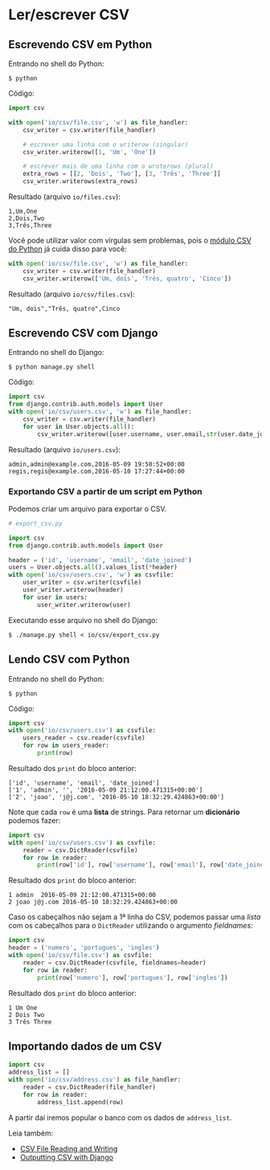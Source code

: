 # Ler/escrever CSV

## Escrevendo CSV em Python

Entrando no shell do Python:

```console
$ python
```

Código:

```python
import csv

with open('io/csv/file.csv', 'w') as file_handler:
    csv_writer = csv.writer(file_handler)

    # escrever uma linha com o writerow (singular)
    csv_writer.writerow([1, 'Um', 'One'])

    # escrever mais de uma linha com o wroterows (plural)
    extra_rows = [[2, 'Dois', 'Two'], [3, 'Três', 'Three']]
    csv_writer.writerows(extra_rows)
```

Resultado (arquivo `io/files.csv`):

```
1,Um,One
2,Dois,Two
3,Três,Three
```

Você pode utilizar valor com vírgulas sem problemas, pois o [módulo CSV do Python](https://docs.python.org/3.5/library/csv.html) já cuida disso para você:

```python
with open('io/csv/file.csv', 'w') as file_handler:
    csv_writer = csv.writer(file_handler)
    csv_writer.writerow(['Um, dois', 'Três, quatro', 'Cinco'])
```

Resultado (arquivo `io/csv/files.csv`):

```
"Um, dois","Três, quatro",Cinco
```

## Escrevendo CSV com Django

Entrando no shell do Django:

```console
$ python manage.py shell
```

Código:

```python
import csv
from django.contrib.auth.models import User
with open('io/csv/users.csv', 'w') as file_handler:
    csv_writer = csv.writer(file_handler)
    for user in User.objects.all():
        csv_writer.writerow([user.username, user.email,str(user.date_joined)])
```

Resultado (arquivo `io/users.csv`):

```console
admin,admin@example.com,2016-05-09 19:50:52+00:00
regis,regis@example.com,2016-05-10 17:27:44+00:00
```

### Exportando CSV a partir de um script em Python

Podemos criar um arquivo para exportar o CSV.

```python
# export_csv.py

import csv
from django.contrib.auth.models import User

header = ('id', 'username', 'email', 'date_joined')
users = User.objects.all().values_list(*header)
with open('io/csv/users.csv', 'w') as csvfile:
    user_writer = csv.writer(csvfile)
    user_writer.writerow(header)
    for user in users:
        user_writer.writerow(user)
```

Executando esse arquivo no shell do Django:

```console
$ ./manage.py shell < io/csv/export_csv.py
```

## Lendo CSV com Python

Entrando no shell do Python:

```console
$ python
```

Código:

```python
import csv
with open('io/csv/users.csv') as csvfile:
    users_reader = csv.reader(csvfile)
    for row in users_reader:
        print(row)
```

Resultado dos `print` do bloco anterior:

```
['id', 'username', 'email', 'date_joined']
['1', 'admin', '', '2016-05-09 21:12:00.471315+00:00']
['2', 'joao', 'j@j.com', '2016-05-10 18:32:29.424863+00:00']
```

Note que cada `row` é uma **lista** de strings. Para retornar um
**dicionário** podemos fazer:

```python
import csv
with open('io/csv/users.csv') as csvfile:
    reader = csv.DictReader(csvfile)
    for row in reader:
        print(row['id'], row['username'], row['email'], row['date_joined'])
```

Resultado dos `print` do bloco anterior:

```
1 admin  2016-05-09 21:12:00.471315+00:00
2 joao j@j.com 2016-05-10 18:32:29.424863+00:00
```

Caso os cabeçalhos não sejam a 1ª linha do CSV, podemos passar uma _lista_ com
os cabeçalhos para o `DictReader` utilizando o argumento _fieldnames_:

```python
import csv
header = ('numero', 'portugues', 'ingles')
with open('io/csv/file.csv') as csvfile:
    reader = csv.DictReader(csvfile, fieldnames=header)
    for row in reader:
        print(row['numero'], row['portugues'], row['ingles'])
```

Resultado dos `print` do bloco anterior:

```
1 Um One
2 Dois Two
3 Três Three
```

## Importando dados de um CSV

```python
import csv
address_list = []
with open('io/csv/address.csv') as file_handler:
    reader = csv.DictReader(file_handler)
    for row in reader:
        address_list.append(row)
```

A partir daí iremos popular o banco com os dados de `address_list`.

Leia também:

* [CSV File Reading and Writing][0]
* [Outputting CSV with Django][1]


[0]: https://docs.python.org/3/library/csv.html
[1]: https://docs.djangoproject.com/ja/1.9/howto/outputting-csv/
